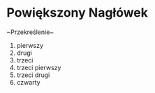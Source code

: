 # Powiększony Nagłówek

~Przekreślenie~
1. pierwszy
2. drugi
3. trzeci
  1. trzeci pierwszy
  2. trzeci drugi
4. czwarty
